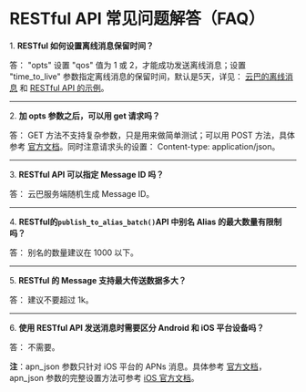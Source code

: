 # RESTful API 常见问题解答（FAQ）


<a name="1"></a>1. **RESTful 如何设置离线消息保留时间？**

答： "opts" 设置 "qos" 值为 1 或 2，才能成功发送离线消息；设置 "time_to_live" 参数指定离线消息的保留时间，默认是5天，详见： [云巴的离线消息](product_kb_offline_message.md) 和 [RESTful API 的示例](restful_api_api_manual.md#HTTPPOST)。

---
<a name="2"></a>2. **加 opts 参数之后，可以用 get 请求吗？**

答： GET 方法不支持复杂参数，只是用来做简单测试；可以用 POST 方法，具体参考 [官方文档](restful_api_api_manual.md#HTTPPOST)。同时注意请求头的设置： Content-type: application/json。

---
<a name="3"></a>3. **RESTful API 可以指定 Message ID 吗？**

答： 云巴服务端随机生成 Message ID。

---
<a name="4"></a>4. **RESTful的`publish_to_alias_batch()`API 中别名 Alias 的最大数量有限制吗？**

答： 别名的数量建议在 1000 以下。

---
<a name="5"></a>5. **RESTful 的 Message 支持最大传送数据多大？**

答： 建议不要超过 1k。

---
<a name="6"></a>6. **使用 RESTful API 发送消息时需要区分 Android 和 iOS 平台设备吗？**

答： 不需要。 

**注**：apn_json 参数只针对 iOS 平台的 APNs 消息。具体参考 [官方文档](restful_api_api_manual.md#HTTPPOST)，apn_json 参数的完整设置方法可参考 [iOS 官方文档](https://developer.apple.com/library/ios/documentation/NetworkingInternet/Conceptual/RemoteNotificationsPG/Chapters/TheNotificationPayload.html#//apple_ref/doc/uid/TP40008194-CH107-SW1)。
